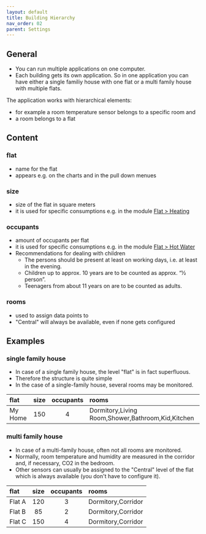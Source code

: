 ```yaml
---
layout: default
title: Building Hierarchy
nav_order: 02
parent: Settings
---
```


## General
- You can run multiple applications on one computer.
- Each building gets its own application. So in one application you can have either a single familiy house with one flat or a multi family house with multiple flats.

The application works with hierarchical elements:
- for example a room temperature sensor belongs to a specific room and
- a room belongs to a flat

## Content
### flat
- name for the flat
- appears e.g. on the charts and in the pull down menues

### size
- size of the flat in square meters
- it is used for specific consumptions e.g. in the module [Flat > Heating](https://hslu-ige-laes.github.io/lcm/docs/modules/flatHeating)

### occupants
- amount of occupants per flat
- it is used for specific consumptions e.g. in the module [Flat > Hot Water](https://hslu-ige-laes.github.io/lcm/docs/modules/flatHotWater)
- Recommendations for dealing with children
  - The persons should be present at least on working days, i.e. at least in the evening.
  - Children up to approx. 10 years are to be counted as approx. “½ person”.
  - Teenagers from about 11 years on are to be counted as adults.

### rooms
- used to assign data points to
- "Central" will always be available, even if none gets configured

## Examples
### single family house
- In case of a single family house, the level "flat" is in fact superfluous.
- Therefore the structure is quite simple
- In the case of a single-family house, several rooms may be monitored.

| flat | size | occupants | rooms |
|:-|:-:|:-:|:-|
| My Home | 150 | 4 | Dormitory,Living Room,Shower,Bathroom,Kid,Kitchen |

### multi family house
- In case of a multi-family house, often not all rooms are monitored.
- Normally, room temperature and humidity are measured in the corridor and, if necessary, CO2 in the bedroom.
- Other sensors can usually be assigned to the "Central" level of the flat which is always available (you don't have to configure it).  

| flat | size | occupants | rooms |
|:-|:-:|:-:|:-|
| Flat A | 120 | 3 | Dormitory,Corridor |
| Flat B | 85 | 2 | Dormitory,Corridor |
| Flat C | 150 | 4 | Dormitory,Corridor |
